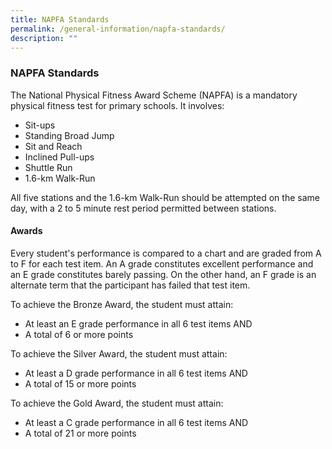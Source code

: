 ```yaml
---
title: NAPFA Standards
permalink: /general-information/napfa-standards/
description: ""
---
```

### NAPFA Standards

The National Physical Fitness Award Scheme (NAPFA) is a mandatory physical fitness test for primary schools. It involves:

*   Sit-ups
*   Standing Broad Jump
*   Sit and Reach
*   Inclined Pull-ups
*   Shuttle Run
*   1.6-km Walk-Run

All five stations and the 1.6-km Walk-Run should be attempted on the same day, with a 2 to 5 minute rest period permitted between stations.

#### Awards

Every student's performance is compared to a chart and are graded from A to F for each test item. An A grade constitutes excellent performance and an E grade constitutes barely passing. On the other hand, an F grade is an alternate term that the participant has failed that test item.

To achieve the Bronze Award, the student must attain:

*   At least an E grade performance in all 6 test items AND
*   A total of 6 or more points

To achieve the Silver Award, the student must attain:

*   At least a D grade performance in all 6 test items AND
*   A total of 15 or more points

To achieve the Gold Award, the student must attain:

*   At least a C grade performance in all 6 test items AND
*   A total of 21 or more points